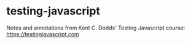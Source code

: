 # testing-javascript
Notes and annotations from Kent C. Dodds' Testing Javascript course: https://testingjavascript.com
